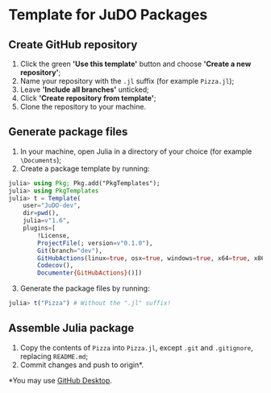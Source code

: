 # Template for JuDO Packages

## Create GitHub repository
1. Click the green **'Use this template'** button and choose **'Create a new repository'**;
2. Name your repository with the `.jl` suffix (for example `Pizza.jl`);
3. Leave **'Include all branches'** unticked;
4. Click **'Create repository from template'**;
5. Clone the repository to your machine.

## Generate package files
1. In your machine, open Julia in a directory of your choice (for example `\Documents`);
2. Create a package template by running:
```julia 
julia> using Pkg; Pkg.add("PkgTemplates");
julia> using PkgTemplates
julia> t = Template(
    user="JuDO-dev",
    dir=pwd(),
    julia=v"1.6",
    plugins=[
        !License,
        ProjectFile(; version=v"0.1.0"),
        Git(branch="dev"),
        GitHubActions(linux=true, osx=true, windows=true, x64=true, x86=true, extra_versions=["1.9", "nightly"]),
        Codecov(),
        Documenter{GitHubActions}()])
```
3. Generate the package files by running:
```julia
julia> t("Pizza") # Without the ".jl" suffix!
```

## Assemble Julia package
1. Copy the contents of `Pizza` into `Pizza.jl`, except `.git` and `.gitignore`, replacing `README.md`;
2. Commit changes and push to origin*.

*You may use [GitHub Desktop](https://desktop.github.com/).
